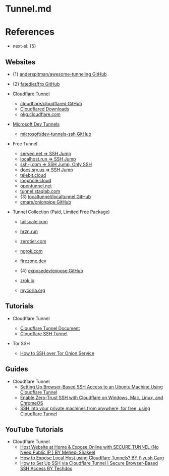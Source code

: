 # Tunnel.md

# References

* next-sl: {5}

## Websites

* {1} [anderspitman/awesome-tunneling GitHub](https://github.com/anderspitman/awesome-tunneling)
* {2} [fatedier/frp GitHub](https://github.com/fatedier/frp)

* [Cloudflare Tunnel](https://developers.cloudflare.com/cloudflare-one/connections/connect-apps/install-and-setup)
  * [cloudflare/cloudflared GitHub](https://github.com/cloudflare/cloudflared)
  * [Cloudflared Downloads](https://developers.cloudflare.com/cloudflare-one/connections/connect-networks/downloads/)
  * [pkg.cloudflare.com](https://pkg.cloudflare.com/index.html)

* [Microsoft Dev Tunnels](https://learn.microsoft.com/en-us/azure/developer/dev-tunnels/overview)
  * [microsoft/dev-tunnels-ssh GitHub](https://github.com/microsoft/dev-tunnels-ssh)

* Free Tunnel
  * [serveo.net => SSH Jump](https://serveo.net/)
  * [localhost.run => SSH Jump](https://localhost.run/)
  * [ssh-j.com => SSH Jump, Only SSH](https://ssh-j.com/)
  * [docs.srv.us => SSH Jump](https://docs.srv.us/)
  * [telebit.cloud](https://telebit.cloud/)
  * [loophole.cloud](https://loophole.cloud/)
  * [opentunnel.net](https://opentunnel.net/)
  * [tunnel.staqlab.com](https://tunnel.staqlab.com/)
  * {3} [localtunnel/localtunnel GitHub](https://github.com/localtunnel/localtunnel)
  * [cmars/onionpipe GitHub](https://github.com/cmars/onionpipe)

* Tunnel Collection (Paid, Limited Free Package)
  * [tailscale.com](https://tailscale.com/)
  * [hrzn.run](https://hrzn.run/)
  * [zerotier.com](https://www.zerotier.com/)
  * [ngrok.com](https://ngrok.com/)
  * [firezone.dev](https://www.firezone.dev/)
  
  * {4} [exposedev/expose GitHub](https://github.com/exposedev/expose)
  * [zrok.io](https://zrok.io/)
  * [mycoria.org](https://mycoria.org/)

## Tutorials

* Cloudflare Tunnel
  * [Cloudflare Tunnel Document](https://developers.cloudflare.com/cloudflare-one/connections/connect-networks/)
  * [Cloudflare SSH Tunnel](https://developers.cloudflare.com/cloudflare-one/connections/connect-networks/use-cases/ssh/)

* Tor SSH
  * [How to SSH over Tor Onion Service](https://medium.com/@tzhenghao/how-to-ssh-over-tor-onion-service-c6d06194147)

## Guides

* Cloudflare Tunnel
  * [Setting Up Browser-Based SSH Access to an Ubuntu Machine Using Cloudflare Tunnel](https://medium.com/@techworldthink/setting-up-browser-based-ssh-access-to-an-ubuntu-machine-using-cloudflare-tunnel-5762bf27acda)
  * [Enable Zero-Trust SSH with Cloudflare on Windows, Mac, Linux, and ChromeOS](https://runcloud.io/blog/zero-trust-ssh)
  * [SSH into your private machines from anywhere, for free, using Cloudflare Tunnel](https://tlduck.com/blog/ssh-over-cloudflare/)

## YouTube Tutorials

* Cloudflare Tunnel
  * [Host Website at Home & Expose Online with SECURE TUNNEL (No Need Public IP ) BY Mehedi Shakeel](https://www.youtube.com/watch?v=txIT8npiWXI)
  * [How to Expose Local Host using Cloudflare Tunnels? BY Piyush Garg](https://www.youtube.com/watch?v=BnWfbv7Fy-k)
  * [How to Set Up SSH via Cloudflare Tunnel | Secure Browser-Based SSH Access BY Techdox](https://www.youtube.com/watch?v=lnw616HiINY)
